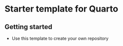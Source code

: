 # Starter template for Quarto

## Getting started

- Use this template to create your own repository
